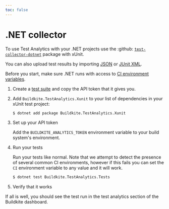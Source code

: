 ```yaml
---
toc: false
---
```


# .NET collector

To use Test Analytics with your .NET projects use the :github: [`test-collector-dotnet`](https://github.com/buildkite/test-collector-dotnet) package with xUnit.

You can also upload test results by importing [JSON](/docs/test-analytics/importing-json) or [JUnit XML](/docs/test-analytics/importing-junit-xml).

Before you start, make sure .NET runs with access to [CI environment variables](/docs/test-analytics/ci-environments).

1. Create a [test suite](/docs/test-analytics/test-suites) and copy the API token that it gives you.

1. Add `Buildkite.TestAnalytics.Xunit` to your list of dependencies in your xUnit test project:

    ```sh
    $ dotnet add package Buildkite.TestAnalytics.Xunit
    ```

1. Set up your API token

    Add the `BUILDKITE_ANALYTICS_TOKEN` environment variable to your build system's environment.

1. Run your tests

    Run your tests like normal.  Note that we attempt to detect the presence of several common CI environments, however if this fails you can set the `CI` environment variable to any value and it will work.

    ```sh
    $ dotnet test Buildkite.TestAnalytics.Tests
    ```

1. Verify that it works

If all is well, you should see the test run in the test analytics section of the Buildkite dashboard.
